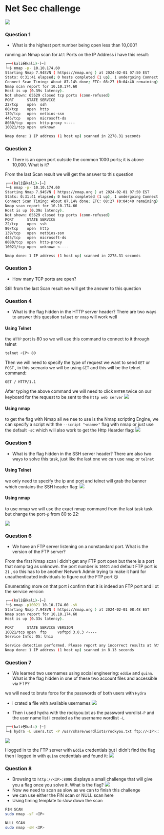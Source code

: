 # Net Sec challenge

![](https://i.imgur.com/2eH4ylG.png)

### Question 1
- What is the highest port number being open less than 10,000?

running an Nmap scan for `All` Ports on the IP Address i have this result:
```bash
┌──(kali㉿kali)-[~]
└─$ nmap -p- 10.10.174.60                                            
Starting Nmap 7.94SVN ( https://nmap.org ) at 2024-02-01 07:50 EST
Stats: 0:31:41 elapsed; 0 hosts completed (1 up), 1 undergoing Connect Scan
Connect Scan Timing: About 87.14% done; ETC: 08:27 (0:04:40 remaining)
Nmap scan report for 10.10.174.60
Host is up (0.39s latency).
Not shown: 65529 closed tcp ports (conn-refused)
PORT      STATE SERVICE
22/tcp    open  ssh
80/tcp    open  http
139/tcp   open  netbios-ssn
445/tcp   open  microsoft-ds
8080/tcp  open  http-proxy <---- 
10021/tcp open  unknown

Nmap done: 1 IP address (1 host up) scanned in 2278.31 seconds
```
### Question 2
- There is an open port outside the common 1000 ports; it is above 10,000. What is it?

From the last Scan result we will get the answer to this question
```bash
┌──(kali㉿kali)-[~]
└─$ nmap -p- 10.10.174.60                                            
Starting Nmap 7.94SVN ( https://nmap.org ) at 2024-02-01 07:50 EST
Stats: 0:31:41 elapsed; 0 hosts completed (1 up), 1 undergoing Connect Scan
Connect Scan Timing: About 87.14% done; ETC: 08:27 (0:04:40 remaining)
Nmap scan report for 10.10.174.60
Host is up (0.39s latency).
Not shown: 65529 closed tcp ports (conn-refused)
PORT      STATE SERVICE
22/tcp    open  ssh
80/tcp    open  http
139/tcp   open  netbios-ssn
445/tcp   open  microsoft-ds
8080/tcp  open  http-proxy
10021/tcp open  unknown <----

Nmap done: 1 IP address (1 host up) scanned in 2278.31 seconds
```

### Question 3 
- How many TCP ports are open?

Still from the last Scan result we will get the answer to this question

### Question 4
- What is the flag hidden in the HTTP server header?
There are two ways to answer this question `telnet` or `nmap` will work well
#### Using Telnet
the `HTTP` port is 80 so we will use this command to connect to it through telnet
```bash
telnet <IP> 80
```
Then we will need to specify the type of request we want to send `GET` or `POST` , in this scenario we will be using `GET` and this will be the telnet command:
```bash
GET / HTTP/1.1
```
After typing the above command we will need to click `ENTER` twice on our keyboard for the request to be sent to the `http web server`
![](https://i.imgur.com/dJ5QEPo.png)
#### Using nmap
to get the flag with Nmap all we nee to use is the Nmap scripting Engine, we can specify a script with the `--script "<name>"` flag with nmap or just use the default `-sC` which will also work to get the Http Hearder flag:
![](https://i.imgur.com/GCaUQ3Q.png)

### Question 5
- What is the flag hidden in the SSH server header?
There are also two ways to solve this task, just like the last one we can use `nmap` or `telnet`
#### Using Telnet 
we only need to specify the ip and port and telnet will grab the banner which contains the SSH header flag:
![](https://i.imgur.com/ZkHU5gw.png)

#### Using nmap
to use nmap we will use the exact nmap command from the last task task but change the port`-p` from 80 to 22:

![](https://i.imgur.com/aq8V2nw.png)


### Question 6
- We have an FTP server listening on a nonstandard port. What is the version of the FTP server?

From the first Nmap scan i didn't get any FTP port open but there is a port that namp tag as unknown.
the port number is `10021` and default FTP port is `21` , so this has to be another Network Admin trying to make it hard for unauthenticated individuals to figure out the FTP port 😏

Enumerating more on that port i confirm that it is indeed an FTP port and i ot the service version
```bash
┌──(kali㉿kali)-[~]
└─$ nmap -p10021 10.10.174.60 -sV                                    
Starting Nmap 7.94SVN ( https://nmap.org ) at 2024-02-01 08:48 EST
Nmap scan report for 10.10.174.60
Host is up (0.33s latency).

PORT      STATE SERVICE VERSION
10021/tcp open  ftp     vsftpd 3.0.3 <----
Service Info: OS: Unix

Service detection performed. Please report any incorrect results at https://nmap.org/submit/ .
Nmap done: 1 IP address (1 host up) scanned in 8.13 seconds
```

### Question 7
- We learned two usernames using social engineering: `eddie` and `quinn`. What is the flag hidden in one of these two account files and accessible via FTP?

we will need to brute force for the passwords of both users with `Hydra`
- i crated a file with available usernames
![](https://i.imgur.com/VvSnI3H.png)

- Then i used hydra with the rockyou.txt as the password wordlist`-P` and the user name list i created as the username wordlist `-L`
```bash
┌──(kali㉿kali)-[~]
└─$ hydra -L users.txt -P /usr/share/wordlists/rockyou.txt ftp://<IP>:10021
```

![](https://i.imgur.com/QGjsbsV.png)

I logged in to the FTP server with `Eddie` credentials but i didn't find the flag then i logged in with `quinn` credentials and found it:
![](https://i.imgur.com/D8a0grf.png)

### Question 8
- Browsing to `http://<IP>:8080` displays a small challenge that will give you a flag once you solve it. What is the flag?
![](https://i.imgur.com/uqly5Ir.png)
- Now we need to scan as slow as we can to finish this challenge
- we can use either the FIN scan or NULL scan here
- Using timing template to slow down the scan

```bash
FIN SCAN
sudo nmap -sF <IP>
```

```bash
NULL SCAN
sudo nmap -sN <IP>
```
